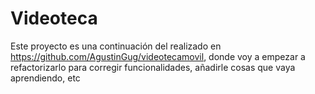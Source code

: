 # Videoteca
Este proyecto es una continuación del realizado en https://github.com/AgustinGug/videotecamovil, donde voy a empezar a refactorizarlo para corregir funcionalidades, añadirle cosas que vaya aprendiendo, etc
